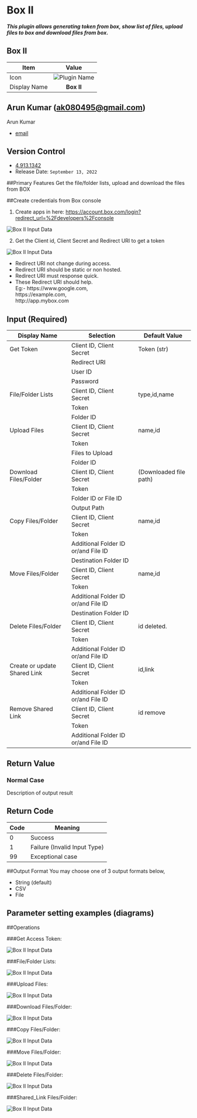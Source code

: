 # Box II

***This plugin allows generating token from box, show list of files, upload files to box and download files from box.***


## Box II
| Item         |          Value           |
|--------------|:------------------------:|
| Icon         | ![Plugin Name](icon.png) |
| Display Name |        **Box II**        |

## Arun Kumar (ak080495@gmail.com)

Arun Kumar
* [email](mailto:ak080495@gmail.com) 
 
## Version Control 
* [4.913.1342](setup.yaml)
* Release Date: `September 13, 2022`


##Primary Features
Get the file/folder lists, upload and download the files from BOX

##Create credentials from Box console

1. Create apps in here: https://account.box.com/login?redirect_url=%2Fdevelopers%2Fconsole

![Box II Input Data](box%201.png)

2. Get the Client id, Client Secret and Redirect URI to get a token

![Box II Input Data](box2.png)


<ul>
    <li>Redirect URI not change during access.</li>
    <li>Redirect URI should be static or non hosted.</li>
    <li>Redirect URI must response quick.</li>
    <li>These Redirect URI should help.</li>
    Eg:- https://www.google.com,<br>https://example.com,<br>http://app.mybox.com
</ul>


## Input (Required)
| Display Name                 | Selection                           | Default Value          |
|------------------------------|-------------------------------------|------------------------|
| Get Token                    | Client ID, Client Secret            | Token (str)            |
|                              | Redirect URI                        |                        |
|                              | User ID                             |                        |
|                              | Password                            |                        |
| File/Folder Lists            | Client ID, Client Secret            | type,id,name           |
|                              | Token                               |                        |
|                              | Folder ID                           |                        |
| Upload Files                 | Client ID, Client Secret            | name,id                |
|                              | Token                               |                        |
|                              | Files to Upload                     |                        |
|                              | Folder ID                           |                        |
| Download Files/Folder        | Client ID, Client Secret            | (Downloaded file path) |
|                              | Token                               |                        |
|                              | Folder ID or File ID                |                        |
|                              | Output Path                         |                        |
| Copy Files/Folder            | Client ID, Client Secret            | name,id                |
|                              | Token                               |                        |
|                              | Additional Folder ID or/and File ID |                        |
|                              | Destination Folder ID               |                        |
| Move Files/Folder            | Client ID, Client Secret            | name,id                |
|                              | Token                               |                        |
|                              | Additional Folder ID or/and File ID |                        |
|                              | Destination Folder ID               |                        |
| Delete Files/Folder          | Client ID, Client Secret            | id deleted.            |
|                              | Token                               |                        |
|                              | Additional Folder ID or/and File ID |                        |
| Create or update Shared Link | Client ID, Client Secret            | id,link                |
|                              | Token                               |                        |
|                              | Additional Folder ID or/and File ID |                        |
| Remove Shared Link           | Client ID, Client Secret            | id remove              |
|                              | Token                               |                        |
|                              | Additional Folder ID or/and File ID |                        |


## Return Value

### Normal Case
Description of output result

## Return Code
| Code | Meaning                      |
|------|------------------------------|
| 0    | Success                      |
| 1    | Failure (Invalid Input Type) |
| 99   | Exceptional case             |

##Output Format
You may choose one of 3 output formats below,

<ul>
  <li>String (default)</li>
  <li>CSV</li>
  <li>File</li>
</ul>  


## Parameter setting examples (diagrams)

##Operations

###Get Access Token:

![Box II Input Data](README_Get%20Token%20Access.png)

###File/Folder Lists:

![Box II Input Data](README_Get%20file%20list.png)

###Upload Files:

![Box II Input Data](README_Upload%20file.png)

###Download Files/Folder:

![Box II Input Data](README_Download%20files.png)

###Copy Files/Folder:

![Box II Input Data](README_Copy.png)

###Move Files/Folder:

![Box II Input Data](README_Move.png)

###Delete Files/Folder:

![Box II Input Data](README_Delete.png)

###Shared_Link Files/Folder:

![Box II Input Data](README_Shared_Link.png)






